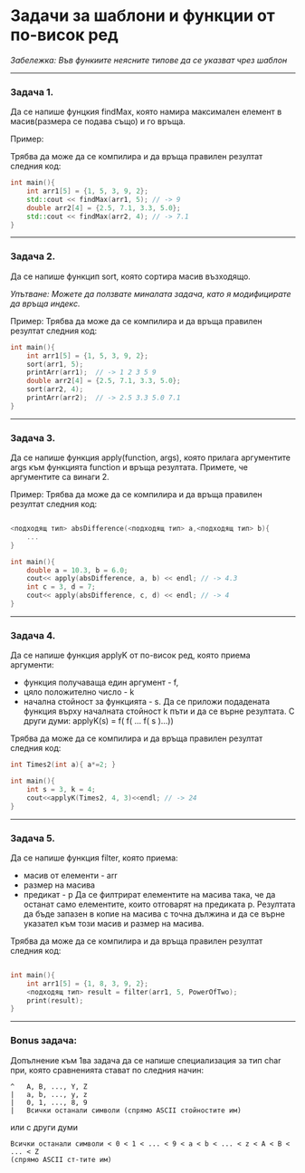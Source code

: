 # Задачи за шаблони и функции от по-висок ред

*Забележка: Във функиите неясните типове да се указват чрез шаблон*

---

### Задача 1.
Да се напише фунцкия findMax, която намира максимален елемент в масив(размера се подава също) и го връща.

Пример:

Трябва да може да се компилира и да връща правилен резултат следния код:
```cpp
int main(){
    int arr1[5] = {1, 5, 3, 9, 2};
    std::cout << findMax(arr1, 5); // -> 9
    double arr2[4] = {2.5, 7.1, 3.3, 5.0};
    std::cout << findMax(arr2, 4); // -> 7.1
}

```

---

### Задача 2.
Да се напише функцип sort, която сортира масив възходящо.

*Упътване: Можете да ползвате миналата задача, като я модифицирате да връща индекс.*

Пример:
Трябва да може да се компилира и да връща правилен резултат следния код:
```cpp
int main(){
    int arr1[5] = {1, 5, 3, 9, 2};
    sort(arr1, 5);
    printArr(arr1);  // -> 1 2 3 5 9
    double arr2[4] = {2.5, 7.1, 3.3, 5.0};
    sort(arr2, 4);
    printArr(arr2);  // -> 2.5 3.3 5.0 7.1
}

```

---

### Задача 3.
Да се напише функция apply(function, args), която прилага аргументите args към функцията function и връща резултата. Примете, че аргументите са винаги 2. 

Пример:
Трябва да може да се компилира и да връща правилен резултат следния код:
```cpp

<подходящ тип> absDifference(<подходящ тип> a,<подходящ тип> b){
    ...
}

int main(){
    double a = 10.3, b = 6.0;
    cout<< apply(absDifference, a, b) << endl; // -> 4.3 
    int c = 3, d = 7;
    cout<< apply(absDifference, c, d) << endl; // -> 4
}

```

---

### Задача 4.
Да се напише функция applyK от по-висок ред, която приема аргументи:
- функция получаваща един аргумент - f,
- цяло положително число - k
- начална стойност за функцията - s.
Да се приложи подадената функция върху началната стойност k пъти и да се върне резултата. С други думи:
applyK(s) = f( f( ... f( s )...)) 

Трябва да може да се компилира и да връща правилен резултат следния код:
```cpp
int Times2(int a){ a*=2; }

int main(){
    int s = 3, k = 4;
    cout<<applyK(Times2, 4, 3)<<endl; // -> 24
}

```

---

### Задача 5.
Да се напише функция filter, която приема:
- масив от елементи - arr
- размер на масива
- предикат - p
Да се филтрират елементите на масива така, че да останат само елементите, които отговарят на предиката p. Резултата да бъде запазен в копие на масива с точна дължина и да се върне указател към този масив и размер на масива.


Трябва да може да се компилира и да връща правилен резултат следния код:
```cpp

int main(){
    int arr1[5] = {1, 8, 3, 9, 2};
    <подходящ тип> result = filter(arr1, 5, PowerOfTwo);
    print(result);
}

```
---

### Bonus задачa:
Допълнение към 1ва задача да се напише специализация за тип char при, която сравненията стават по следния начин:

```
^   A, B, ..., Y, Z 
|   a, b, ..., y, z 
|   0, 1, ..., 8, 9 
|   Всички останали символи (спрямо ASCII стойностите им)
```
или с други думи
```
Всички останали символи < 0 < 1 < ... < 9 < a < b < ... < z < A < B < ... < Z 
(спрямо ASCII ст-тите им) 
```
